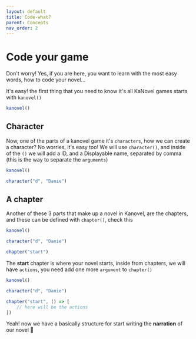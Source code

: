 ```yaml
---
layout: default
title: Code-what?
parent: Concepts
nav_order: 2
---
```


# Code your game

Don't worry! Yes, if you are here, you want to learn with the most easy words, how to code your novel...

It's easy! the first thing that you need to know it's all KaNovel games starts with `kanovel()`

```javascript
kanovel()
```

## Character

Now, one of the parts of a kanovel game it's `characters`, how we can create a character? No worries, it's easy too!
We will use `character()`, and inside of the `()` we will add a ID, and a Displayable name, separated by comma (this is the way to separate the `arguments`)

```javascript
kanovel()

character("d", "Danie")
```

## A chapter

Another of these 3 parts that make up a novel in Kanovel, are the chapters, and these can be defined with `chapter()`, check this

```js
kanovel()

character("d", "Danie")

chapter("start")
```

The **start** chapter is where your novel starts, inside from chapters, we will have `actions`, you need add one more `argument` to `chapter()`

```js
kanovel()

character("d", "Danie")

chapter("start", () => [
	// here will be the actions
])
```
Yeah! now we have a basically structure for start writing the **narration** of our novel 🐝

